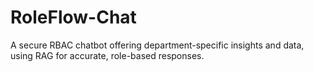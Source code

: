 # RoleFlow-Chat
A secure RBAC chatbot offering department-specific insights and data, using RAG for accurate, role-based responses.

